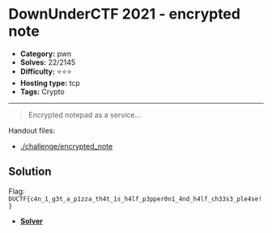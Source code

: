 # DownUnderCTF 2021 - encrypted note

- **Category:** pwn
- **Solves:** 22/2145
- **Difficulty:** ⭐️⭐️⭐️
- **Hosting type:** tcp
- **Tags:** Crypto

---

> Encrypted notepad as a service...


Handout files:

- [./challenge/encrypted_note](./challenge/encrypted_note)

## Solution

Flag: `DUCTF{c4n_1_g3t_a_p1zza_th4t_1s_h4lf_p3pper0n1_4nd_h4lf_ch33s3_ple4se!}`


- [**Solver**](./solve/solve.py)



